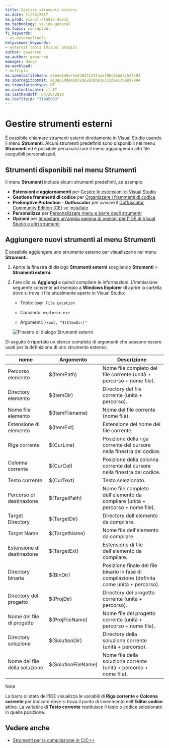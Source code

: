 ```yaml
---
title: Gestire strumenti esterni
ms.date: 11/20/2017
ms.prod: visual-studio-dev15
ms.technology: vs-ide-general
ms.topic: conceptual
f1_keywords:
- vs.externaltools
helpviewer_keywords:
- external tools [Visual Studio]
author: gewarren
ms.author: gewarren
manager: douge
ms.workload:
- multiple
ms.openlocfilehash: eeeee2e6e7ae5d043124faaa79bc6bad7c527702
ms.sourcegitcommit: e13e61ddea6032a8282abe16131d9e136a927984
ms.translationtype: HT
ms.contentlocale: it-IT
ms.lasthandoff: 04/26/2018
ms.locfileid: "31945883"
---
```

# <a name="manage-external-tools"></a>Gestire strumenti esterni

È possibile chiamare strumenti esterni direttamente in Visual Studio usando il menu **Strumenti**. Alcuni strumenti predefiniti sono disponibili nel menu **Strumenti** ed è possibile personalizzare il menu aggiungendo altri file eseguibili personalizzati.

## <a name="tools-available-on-the-tools-menu"></a>Strumenti disponibili nel menu Strumenti

Il menu **Strumenti** include alcuni strumenti predefiniti, ad esempio:

* **Estensioni e aggiornamenti** per [Gestire le estensioni di Visual Studio](finding-and-using-visual-studio-extensions.md)
* **Gestione frammenti di codice** per [Organizzare i frammenti di codice](code-snippets.md)
* **PreEmptive Protection - Dotfuscator** per avviare il [Dotfuscator Community Edition (CE)](dotfuscator/index.md) se [installato](dotfuscator/install.md)
* **Personalizza** per [Personalizzare menu e barre degli strumenti](how-to-customize-menus-and-toolbars-in-visual-studio.md)
* **Opzioni** per [Impostare un'ampia gamma di opzioni per l'IDE di Visual Studio e altri strumenti](reference/options-dialog-box-visual-studio.md)

## <a name="add-new-tools-to-the-tools-menu"></a>Aggiungere nuovi strumenti al menu Strumenti

È possibile aggiungere uno strumento esterno per visualizzarlo nel menu **Strumenti**.

1. Aprire la finestra di dialogo **Strumenti esterni** scegliendo **Strumenti** > **Strumenti esterni**.

1. Fare clic su **Aggiungi** e quindi compilare le informazioni. L'immissione seguente consente ad esempio a **Windows Explorer** di aprire la cartella dove si trova il file attualmente aperto in Visual Studio:

   * Titolo: `Open File Location`

   * Comando: `explorer.exe`

   * Argomenti: `/root, "$(ItemDir)"`

   ![Finestra di dialogo Strumenti esterni](media/external-tools-dialog.png)

Di seguito è riportato un elenco completo di argomenti che possono essere usati per la definizione di uno strumento esterno:

|nome|Argomento|Descrizione|
|----------|--------------|-----------------|
|Percorso elemento|$(ItemPath)|Nome file completo del file corrente (unità + percorso + nome file).|
|Directory elemento|$(ItemDir)|Directory del file corrente (unità + percorso).|
|Nome file elemento|$(ItemFilename)|Nome del file corrente (nome file).|
|Estensione di elemento|$(ItemExt)|Estensione del nome del file corrente.|
|Riga corrente|$(CurLine)|Posizione della riga corrente del cursore nella finestra del codice.|
|Colonna corrente|$(CurCol)|Posizione della colonna corrente del cursore nella finestra del codice.|
|Testo corrente|$(CurText)|Testo selezionato.|
|Percorso di destinazione|$(TargetPath)|Nome file completo dell'elemento da compilare (unità + percorso + nome file).|
|Target Directory|$(TargetDir)|Directory dell'elemento da compilare.|
|Target Name|$(TargetName)|Nome file dell'elemento da compilare.|
|Estensione di destinazione|$(TargetExt)|Estensione di file dell'elemento da compilare.|
|Directory binaria|$(BinDir)|Posizione finale del file binario in fase di compilazione (definita come unità + percorso).|
|Directory del progetto|$(ProjDir)|Directory del progetto corrente (unità + percorso).|
|Nome del file di progetto|$(ProjFileName)|Nome file del progetto corrente (unità + percorso + nome file).|
|Directory soluzione|$(SolutionDir)|Directory della soluzione corrente (unità + percorso).|
|Nome del file della soluzione|$(SolutionFileName)|Nome file della soluzione corrente (unità + percorso + nome file).|

> [!NOTE]
> La barra di stato dell'IDE visualizza le variabili di **Riga corrente** e **Colonna corrente** per indicare dove si trova il punto di inserimento nell'**Editor codice** attivo. La variabile di **Testo corrente** restituisce il testo o codice selezionato in quella posizione.

## <a name="see-also"></a>Vedere anche

- [Strumenti per la compilazione in C/C++](/cpp/build/reference/c-cpp-build-tools)
